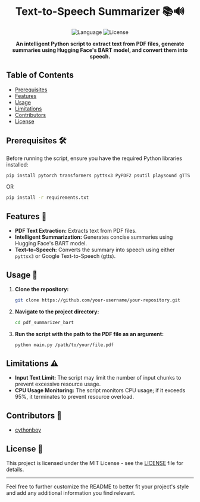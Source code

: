 <h1 align="center">Text-to-Speech Summarizer 📚🔊</h1>

<p align="center">
  <img src="https://img.shields.io/badge/language-python-blue.svg" alt="Language">
  <img src="https://img.shields.io/github/license/your-username/your-repository.svg" alt="License">
</p>

<p align="center">
  <strong>An intelligent Python script to extract text from PDF files, generate summaries using Hugging Face's BART model, and convert them into speech.</strong>
</p>

## Table of Contents
- [Prerequisites](#prerequisites)
- [Features](#features)
- [Usage](#usage)
- [Limitations](#limitations)
- [Contributors](#contributors)
- [License](#license)

## Prerequisites 🛠️

Before running the script, ensure you have the required Python libraries installed:

```bash
pip install pytorch transformers pyttsx3 PyPDF2 psutil playsound gTTS
```
OR 
```bash
pip install -r requirements.txt
```
## Features 🚀

- **PDF Text Extraction:** Extracts text from PDF files.
- **Intelligent Summarization:** Generates concise summaries using Hugging Face's BART model.
- **Text-to-Speech:** Converts the summary into speech using either `pyttsx3` or Google Text-to-Speech (gtts).

## Usage 📖

1. **Clone the repository:**

   ```bash
   git clone https://github.com/your-username/your-repository.git
   ```

2. **Navigate to the project directory:**

   ```bash
   cd pdf_summarizer_bart
   ```

3. **Run the script with the path to the PDF file as an argument:**

   ```bash
   python main.py /path/to/your/file.pdf
   ```

## Limitations ⚠️

- **Input Text Limit:** The script may limit the number of input chunks to prevent excessive resource usage.
- **CPU Usage Monitoring:** The script monitors CPU usage; if it exceeds 95%, it terminates to prevent resource overload.

## Contributors 🤝

- [cythonboy](https://github.com/ganeshnikhil)
## License 📜

This project is licensed under the MIT License - see the [LICENSE](LICENSE) file for details.

---

Feel free to further customize the README to better fit your project's style and add any additional information you find relevant.
